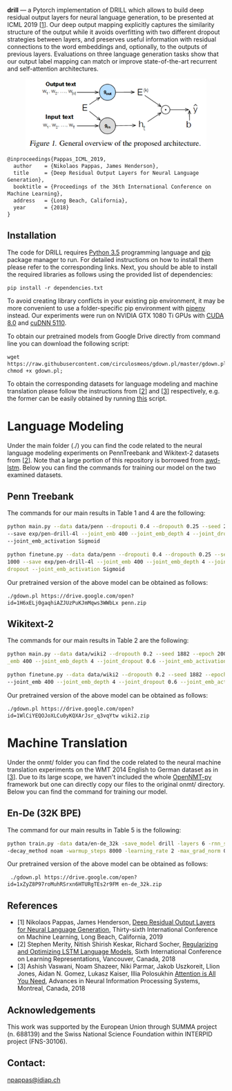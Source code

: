 <b>drill</b> —
a Pytorch implementation of DRILL which allows to build deep residual output layers for neural language generation, to be presented at ICML 2019 [<a href="https://arxiv.org/pdf/1905.05513.pdf">1</a>]. Our deep output mapping explicitly captures the similarity structure of the output while it avoids overfitting with two different dropout strategies between layers, and preserves useful information with residual connections to the word embeddings and, optionally, to the outputs of previous layers. Evaluations on three language generation tasks show that our output label mapping can match or improve state-of-the-art recurrent and self-attention architectures.

<p align="center">
<a href="https://arxiv.org/pdf/1905.05513.pdf"><img align="center" src="images/arch.png" alt=" ." width="420"/></a>
</p>

```
@inproceedings{Pappas_ICML_2019,
  author    = {Nikolaos Pappas, James Henderson},
  title     = {Deep Residual Output Layers for Neural Language Generation},
  booktitle = {Proceedings of the 36th International Conference on Machine Learning},
  address   = {Long Beach, California},
  year      = {2018}
}
```

Installation
------------
The code for DRILL requires <a href="http://www.python.org/getit/">Python 3.5</a> programming language and <a href="http://www.pip-installer.org/en/latest/">pip</a> package manager to run.
For detailed instructions on how to install them please refer to the corresponding links. Next, you should be able to install the required libraries as follows using the provided list of dependencies: <br />
```
pip install -r dependencies.txt
```
To avoid creating library conflicts in your existing pip environment, it may be more convenient to use a folder-specific pip environment with <a href="https://github.com/pypa/pipenv">pipenv</a> instead. Our experiments were run on NVIDIA GTX 1080 Ti GPUs with <a href="https://developer.nvidia.com/cuda-downloads">CUDA 8.0</a> and <a href="https://developer.nvidia.com/cudnn">cuDNN 5110</a>.

To obtain our pretrained models from Google Drive directly from command line you can download the following script: 
```
wget https://raw.githubusercontent.com/circulosmeos/gdown.pl/master/gdown.pl; chmod +x gdown.pl;
```
To obtain the corresponding datasets for language modeling and machine translation please follow the instructions from [<a href="https://arxiv.org/pdf/1708.02182.pdf">2</a>] and [<a href="https://papers.nips.cc/paper/7181-attention-is-all-you-need.pdf">3</a>] respectively, e.g. the former can be easily obtained by running <a href="https://github.com/salesforce/awd-lstm-lm/blob/master/getdata.sh">this</a> script.
 
# Language Modeling

Under the main folder (./) you can find the code related to the neural language modeling experiments on PennTreebank and Wikitext-2 datasets from [<a href="https://arxiv.org/pdf/1708.02182.pdf">2</a>]. Note that a large portion of this repository is borrowed from <a href="https://github.com/salesforce/awd-lstm-lm">awd-lstm</a>. Below you can find the commands for training our model on the two examined datasets.

Penn Treebank
------------
The commands for our main results in Table 1 and 4 are the following:

```bash
python main.py --data data/penn --dropouti 0.4 --dropouth 0.25 --seed 28 --batch_size 20 --epoch 1000 \ 
--save exp/pen-drill-4l --joint_emb 400 --joint_emb_depth 4 --joint_dropout 0.6 --joint_locked_dropout \
--joint_emb_activation Sigmoid
```

```bash
python finetune.py --data data/penn --dropouti 0.4 --dropouth 0.25 --seed 28 --batch_size 20 --epoch \
1000 --save exp/pen-drill-4l --joint_emb 400 --joint_emb_depth 4 --joint_dropout 0.6  --joint_locked_\
dropout --joint_emb_activation Sigmoid
``` 

Our pretrained version of the above model can be obtained as follows:

```
./gdown.pl https://drive.google.com/open?id=1H6xELj0gaqhiAZJUzPuKJmMqws3WWbLx penn.zip
```

Wikitext-2
-----------
The commands for our main results in Table 2 are the following:
 
```bash
python main.py --data data/wiki2 --dropouth 0.2 --seed 1882 --epoch 2000  --save exp/wiki2-drill --joint\
_emb 400 --joint_emb_depth 4 --joint_dropout 0.6 --joint_emb_activation ReLU
```

```bash
python finetune.py --data data/wiki2 --dropouth 0.2 --seed 1882 --epoch 2000  --save exp/wiki2-drill \
--joint_emb 400 --joint_emb_depth 4 --joint_dropout 0.6 --joint_emb_activation ReLU
```

Our pretrained version of the above model can be obtained as follows:

```
./gdown.pl https://drive.google.com/open?id=1WlCiYEQOJoXLCu0yKQXArJsr_q3vqYtw wiki2.zip
```

# Machine Translation
Under the onmt/ folder you can find the code related to the neural machine translation experiments on the WMT 2014 English to German dataset as in [<a href="https://papers.nips.cc/paper/7181-attention-is-all-you-need.pdf">3</a>]. Due to its large scope, we haven't included the whole <a href="https://github.com/OpenNMT/OpenNMT-py">OpenNMT-py</a> framework but one can directly copy our files to the original onmt/ directory. Below you can find the command for training our model.

 
En-De (32K BPE)
-----------

The command for our main results in Table 5 is the following:

```bash
python train.py -data data/en-de_32k -save_model drill -layers 6 -rnn_size 512 -word_vec_size 512 -transformer_ff 2048 -heads 8 -encoder_type transformer -decoder_type transformer -position_encoding -train_steps 350000 -max_generator_batches 2 -dropout 0.1 -batch_size 4096 -batch_type tokens -normalization tokens  -accum_count 2 -optim adam -adam_beta2 0.998 
-decay_method noam -warmup_steps 8000 -learning_rate 2 -max_grad_norm 0 -param_init 0  -param_init_glorot -label_smoothing 0.1 -valid_steps 10000 -save_checkpoint_steps 10000 -world_size 1 -gpu_ranks 0 -share_decoder_embeddings --joint_emb 512 --joint_emb_depth 2 --joint_dropout 0.0 --joint_locked_dropout --joint_emb_activation Sigmoid  
```
Our pretrained version of the above model can be obtained as follows:

```
 ./gdown.pl https://drive.google.com/open?id=1xZyZ8P97roMuhRSrxn6HTURgTEs2r9FM en-de_32k.zip 
```

References
------------
* [1] Nikolaos Pappas, James Henderson, <a href="https://arxiv.org/pdf/1806.06219.pdf">Deep Residual Output Layers for Neural Language Generation</a>, Thirty-sixth International Conference on Machine Learning, Long Beach, California, 2019
* [2]  Stephen Merity, Nitish Shirish Keskar, Richard Socher, <a href="https://arxiv.org/pdf/1708.02182.pdf">Regularizing and Optimizing LSTM Language Models</a>, Sixth International Conference on Learning Representations, Vancouver, Canada, 2018
* [3] Ashish Vaswani, Noam Shazeer, Niki Parmar, Jakob Uszkoreit, Llion Jones, Aidan N. Gomez, Lukasz Kaiser, Illia Polosukhin <a href="http://aclweb.org/anthology/D15-1027">Attention is All You Need</a>, Advances in Neural Information Processing Systems, Montreal, Canada, 2018
 
Acknowledgements
------------
This work was supported by the European Union through SUMMA project (n. 688139) and the Swiss National Science Foundation within INTERPID project (FNS-30106).  

## Contact:
npappas@idiap.ch

